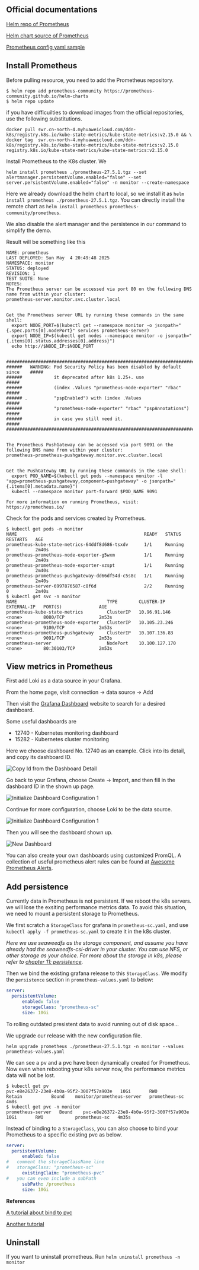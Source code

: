 ## Official documentations

[Helm repo of Prometheus](https://artifacthub.io/packages/helm/prometheus-community/prometheus)

[Helm chart source of Prometheus](https://github.com/prometheus-community/helm-charts/tree/main/charts/prometheus)

[Prometheus config yaml sample](https://github.com/prometheus-community/helm-charts/blob/main/charts/prometheus/values.yaml)

## Install Prometheus

Before pulling resource, you need to add the Prometheus repository.

```shell
$ helm repo add prometheus-community https://prometheus-community.github.io/helm-charts
$ helm repo update
```

if you have difficuilties to download images from the official repositories, use the following substitutions.

```shell
docker pull swr.cn-north-4.myhuaweicloud.com/ddn-k8s/registry.k8s.io/kube-state-metrics/kube-state-metrics:v2.15.0 && \
docker tag  swr.cn-north-4.myhuaweicloud.com/ddn-k8s/registry.k8s.io/kube-state-metrics/kube-state-metrics:v2.15.0  registry.k8s.io/kube-state-metrics/kube-state-metrics:v2.15.0
```

Install Prometheus to the K8s cluster. We 

```shell
helm install prometheus ./prometheus-27.5.1.tgz --set alertmanager.persistentVolume.enabled="false" --set server.persistentVolume.enabled="false" -n monitor --create-namespace
```

Here we already download the helm chart to local, so we install it as `helm install prometheus ./prometheus-27.5.1.tgz`. You can directly install the remote chart as `helm install prometheus prometheus-community/prometheus`.

We also disable the alert manager and the persistence in our command to simplify the demo.

Result will be something like this 

```shell
NAME: prometheus
LAST DEPLOYED: Sun May  4 20:49:48 2025
NAMESPACE: monitor
STATUS: deployed
REVISION: 1
TEST SUITE: None
NOTES:
The Prometheus server can be accessed via port 80 on the following DNS name from within your cluster:
prometheus-server.monitor.svc.cluster.local


Get the Prometheus server URL by running these commands in the same shell:
  export NODE_PORT=$(kubectl get --namespace monitor -o jsonpath="{.spec.ports[0].nodePort}" services prometheus-server)
  export NODE_IP=$(kubectl get nodes --namespace monitor -o jsonpath="{.items[0].status.addresses[0].address}")
  echo http://$NODE_IP:$NODE_PORT


#################################################################################
######   WARNING: Pod Security Policy has been disabled by default since    #####
######            it deprecated after k8s 1.25+. use                        #####
######            (index .Values "prometheus-node-exporter" "rbac"          #####
###### .          "pspEnabled") with (index .Values                         #####
######            "prometheus-node-exporter" "rbac" "pspAnnotations")       #####
######            in case you still need it.                                #####
#################################################################################


The Prometheus PushGateway can be accessed via port 9091 on the following DNS name from within your cluster:
prometheus-prometheus-pushgateway.monitor.svc.cluster.local


Get the PushGateway URL by running these commands in the same shell:
  export POD_NAME=$(kubectl get pods --namespace monitor -l "app=prometheus-pushgateway,component=pushgateway" -o jsonpath="{.items[0].metadata.name}")
  kubectl --namespace monitor port-forward $POD_NAME 9091

For more information on running Prometheus, visit:
https://prometheus.io/
```

Check for the pods and services created by Prometheus.

```shell
$ kubectl get pods -n monitor
NAME                                                READY   STATUS    RESTARTS   AGE
prometheus-kube-state-metrics-64ddf8d686-tsxdv      1/1     Running   0          2m40s
prometheus-prometheus-node-exporter-g5wxm           1/1     Running   0          2m40s
prometheus-prometheus-node-exporter-xzspt           1/1     Running   0          2m40s
prometheus-prometheus-pushgateway-dd66df54d-c5s8c   1/1     Running   0          2m40s
prometheus-server-6997876587-c8f6d                  2/2     Running   0          2m40s
$ kubectl get svc -n monitor
NAME                                  TYPE        CLUSTER-IP       EXTERNAL-IP   PORT(S)              AGE
prometheus-kube-state-metrics         ClusterIP   10.96.91.146     <none>        8080/TCP             2m53s
prometheus-prometheus-node-exporter   ClusterIP   10.105.23.246    <none>        9100/TCP             2m53s
prometheus-prometheus-pushgateway     ClusterIP   10.107.136.83    <none>        9091/TCP             2m53s
prometheus-server                     NodePort    10.100.127.170   <none>        80:30103/TCP         2m53s
```

## View metrics in Prometheus

First add Loki as a data source in your Grafana.

From the home page, visit connection -> data source -> Add

Then visit the [Grafana Dashboard](https://grafana.com/grafana/dashboards/) website to search for a desired dashboard.

Some useful dashboards are

- 12740 - Kubernetes monitoring dashboard
- 15282 - Kubernetes cluster monitoring

Here we choose dashboard No. 12740 as an example. Click into its detail, and copy its dashboard ID.

![Copy Id from the Dashboard Detail](https://github.com/user-attachments/assets/b5d3cf71-1f12-4a3a-a035-ecc8b8ad5405)

Go back to your Grafana, choose Create -> Import, and then fill in the dashboard ID in the shown up page. 

![Initialize Dashboard Configuration 1](https://github.com/user-attachments/assets/be6d45ba-ba3a-4810-8ae4-5ec152d9fe70)

Continue for more configuration, choose Loki to be the data source.

![Initialize Dashboard Configuration 1](https://github.com/user-attachments/assets/01dd9ac1-ffb8-4b3e-960f-fcee20e0ca41)

Then you will see the dashboard shown up.

![New Dashboard](https://github.com/user-attachments/assets/72c88c5b-7703-4f34-a7d2-c17925c4ae96)

You can also create your own dashboards using customized PromQL. A collection of useful prometheus alert rules can be found at [Awesome Prometheus Alerts](https://github.com/asifMuzammil/awesome-prometheus-alerts).

## Add persistence

Currently data in Prometheus is not persistent. If we reboot the k8s servers. we will lose the exsiting performance metrics data. To avoid this situation, we need to mount a persistent storage to Prometheus.

We first scratch a `StorageClass` for grafana in `prometheus-sc.yaml`, and use `kubectl apply -f prometheus-sc.yaml` to create it in the k8s cluster.

*Here we use seaweedfs as the storage component, and assume you have already had the seaweedfs-csi-driver in your cluster. You can use NFS, or other storage as your choice. For more about the storage in k8s, please refer to [chapter 11: persistence](https://github.com/lyudmilalala/k8s_learn/tree/master/chapter_11_persistence).*

Then we bind the existing grafana release to this `StorageClass`.  We modify the `persistence` section in `prometheus-values.yaml` to below:

```yaml
server:
  persistentVolume:
      enabled: false
      storageClass: "prometheus-sc"
      size: 10Gi
```

To rolling outdated presistent data to avoid running out of disk space...

We upgrade our release with the new configuration file.

```shell
helm upgrade prometheus ./prometheus-27.5.1.tgz -n monitor --values prometheus-values.yaml
```

We can see a pv and a pvc have been dynamically created for Prometheus. Now even when rebooting your k8s server now, the performance metrics data will not be lost.

```shell
$ kubectl get pv
pvc-e8e26372-23e8-4b0a-95f2-3007f57a903e   10Gi       RWO            Retain           Bound    monitor/prometheus-server   prometheus-sc            4m8s
$ kubectl get pvc -n monitor
prometheus-server   Bound    pvc-e8e26372-23e8-4b0a-95f2-3007f57a903e   10Gi       RWO            prometheus-sc   4m35s
```

Instead of binding to a `StorageClass`, you can also choose to bind your Prometheus to a specific existing pvc as below.

```yaml
server:
  persistentVolume:
      enabled: false
#   comment the storageClassName line
#   storageClass: "prometheus-sc"
      existingClaim: "prometheus-pvc"
#   you can even include a subPath
      subPath: /prometheus
      size: 10Gi
```

**References**

[A tutorial about bind to pvc](https://medium.com/@gayatripawar401/deploy-prometheus-and-grafana-on-kubernetes-using-helm-5aa9d4fbae66)

[Another tutorial](https://medium.com/@akilblanchard09/monitoring-a-kubernetes-cluster-using-prometheus-and-grafana-8e0f21805ea9)

## Uninstall

If you want to uninstall prometheus. Run `helm uninstall prometheus -n monitor`
